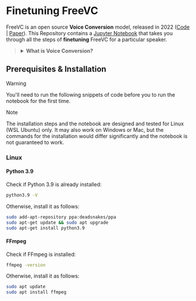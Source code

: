 # Finetuning FreeVC


FreeVC is an open source **Voice Conversion** model, released in 2022 ([Code](https://github.com/OlaWod/FreeVC) | [Paper](https://arxiv.org/abs/2210.15418)). This Repository contains a [Jupyter Notebook](finetune_freevc.ipynb0) that takes you through all the steps of **finetuning** FreeVC for a particular speaker.

><details>
>
>**<summary>What is Voice Conversion?</summary>**
> 
> The goal of voice conversion is to make a recorded utterance by *speaker A* sound like it's being said by *speaker B*. To do so, we essentially want to remove the speaker-specific features of speaker A from the recording, and replace them with speaker B's features. This is different from similar technology such as voice cloning, which achieves a similar output, but is still text-to-speech.
>
></details>

## Prerequisites & Installation

> [!WARNING]
> You'll need to run the following snippets of code before you to run the notebook for the first time.

> [!NOTE]
> The installation steps and the notebook are designed and tested for Linux (WSL Ubuntu) only. It may also work on Windows or Mac, but the commands for the installation would differ significantly and the notebook is not guaranteed to work.

### Linux

#### Python 3.9

Check if Python 3.9 is already installed:

```bash
python3.9 -V
```

Otherwise, install it as follows:
```bash
sudo add-apt-repository ppa:deadsnakes/ppa
sudo apt-get update && sudo apt upgrade
sudo apt-get install python3.9
```


#### FFmpeg

Check if FFmpeg is installed:
```bash
ffmpeg -version
```

Otherwise, install it as follows:
```bash
sudo apt update
sudo apt install ffmpeg
```